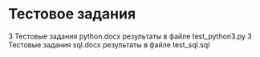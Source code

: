 # Тестовое задания 

3 Тестовые задания python.docx   результаты в файле test_python3.py
3 Тестовые задания sql.docx  результаты в файле  test_sql.sql
